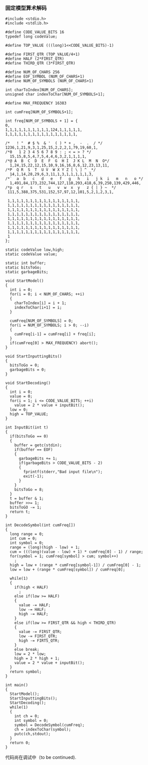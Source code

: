 ### 固定模型算术解码 ###
 
    #include <stdio.h>
    #include <stdlib.h>
    
    #define CODE_VALUE_BITS 16
    typedef long codeValue;

    #define TOP_VALUE (((long)1<<CODE_VALUE_BITS)-1)

    #define FIRST_QTR (TOP_VALUE/4+1)
    #define HALF (2*FIRST_QTR)
    #define THIRD_QTR (3*FIRST_QTR)

    #define NUM_OF_CHARS 256
    #define EOF_SYMBOL (NUM_OF_CHARS+1)
    #define NUM_OF_SYMBOLS (NUM_OF_CHARS+1)

    int charToIndex[NUM_OF_CHARS];
    unsigned char indexToChar[NUM_OF_SYMBOLS+1];

    #define MAX_FREQUENCY 16383

    int cumFreq[NUM_OF_SYMBOLS+1];

    int freq[NUM_OF_SYMBOLS + 1] = {
    0,
    1,1,1,1,1,1,1,1,1,1,124,1,1,1,1,1,
    1,1,1,1,1,1,1,1,1,1,1,1,1,1,1,1,

    /*   ! "  # $ %  & '  ( ) * + ,  -  .  / */
    1236,1,21,9,3,1,25,15,2,2,2,1,79,19,60,1,
    /*0   1 2 3 4 5 6 7 8 9 : ; < = > ? */
      15,15,8,5,4,7,5,4,4,6,3,2,1,1,1,1,
    /*@ A  B  C  D  E  F  G  H I  J K L  M  N  O*/
      1,24,15,22,12,15,10,9,16,16,8,6,12,23,13,11,
    /*P  Q R  S  T  U V  W X Y Z [ \ ] ^ _*/
      14,1,14,28,29,6,3,11,1,3,1,1,1,1,1,3,
    /*`  a  b   c   d   e   f   g   h   i   j k  i   m   n   o */
      1,491,84,173,232,744,127,110,293,418,6,39,250,139,429,446,
    /*p  q r   s   t   u   v  w  x  y   z { | } ~  */
     111,5,388,375,531,152,57,97,12,101,5,2,1,2,3,1,

     1,1,1,1,1,1,1,1,1,1,1,1,1,1,1,1,
     1,1,1,1,1,1,1,1,1,1,1,1,1,1,1,1,
     1,1,1,1,1,1,1,1,1,1,1,1,1,1,1,1,
     1,1,1,1,1,1,1,1,1,1,1,1,1,1,1,1,
     1,1,1,1,1,1,1,1,1,1,1,1,1,1,1,1,
     1,1,1,1,1,1,1,1,1,1,1,1,1,1,1,1,
     1,1,1,1,1,1,1,1,1,1,1,1,1,1,1,1,
     1,1,1,1,1,1,1,1,1,1,1,1,1,1,1,1,
     1
    };
    
    static codeValue low,high;
    static codeValue value;
    
    static int buffer;
    static bitsToGo;
    static garbageBits;
    
    void StartModel()
    {
      int i = 0;
      for(i = 0; i < NUM_OF_CHARS; ++i)
      {
        charToIndex[i] = i + 1;
        indexToChar[i+1] = i;
      }

      cumFreq[NUM_OF_SYMBOLS] = 0;
      for(i = NUM_OF_SYMBOLS; i > 0; --i)
      {
        cumFreq[i-1] = cumFreq[i] + freq[i];
      }
      if(cumFreq[0] > MAX_FREQUENCY) abort();
    }
    
    void StartInputtingBits()
    {
      bitsToGo = 0;
      garbageBits = 0;
    }
    
    void StartDecoding()
    {
      int i = 0;
      value = 0;
      for(i = 1; i <= CODE_VALUE_BITS; ++i)
        value = 2 * value + inputBit();
      low = 0;
      high = TOP_VALUE;
    }
    
    int InputBit(int t)
    {
      if(bitsToGo == 0)
      {
        buffer = getc(stdin);
        if(buffer == EOF)
        {
          garbageBits += 1;
          if(garbageBits > CODE_VALUE_BITS - 2)
          {
            fprintf(stderr,"Bad input file\n");
            exit(-1);
          }
        }
        bitsToGo = 8;
      }
      t = buffer & 1;
      buffer >>= 1;
      bitsToGO -= 1;
      return t;
    }
    
    int DecodeSymbol(int cumFreq[])
    {
      long range = 0;
      int cum = 0;
      int symbol = 0;
      range = (long)(high - low) + 1;
      cum = (((long)(value - low) + 1) * cumFreq[0] - 1) / range;
      for(symbol = 1; cumFreq[symbol] > cum; symbol++)
        ;
      high = low + (range * cumFreq[symbol-1]) / cumFreq[0] - 1;
      low = low + (range * cumFreq[symbol]) / cumFreq[0];
      
      while(1)
      {
        if(high < HALF)
          ;
        else if(low >= HALF)
        {
          value -= HALF;
          low -= HALF;
          high -= HALF;
        }
        else if(low >= FIRST_QTR && high < THIRD_QTR)
        {
          value -= FIRST_QTR;
          low -= FIRST_QTR;
          high -= FIRTS_QTR;
        }
        else break;
        low = 2 * low;
        high = 2 * high + 1;
        value = 2 * value + inputBit();
      }
      return symbol;
    }
    
    int main()
    {
      StartModel();
      StartInputtingBits();
      StartDecoding();
      while(1)
      {
        int ch = 0;
        int symbol = 0;
        symbol = DecodeSymbol(cumFreq);
        ch = indexToChar(symbol);
        putc(ch,stdout);
      }
      return 0;
    }
代码尚在调试中（to be continued).